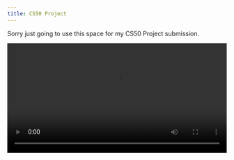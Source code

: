 ```yaml
---
title: CS50 Project
---
```


Sorry just going to use this space for my CS50 Project submission.

<video controls width="100%">
  <source src="https://github.com/chrisjbawden/chrisjbawden.github.io/raw/refs/heads/master/media/video.mp4" type="video/mp4">
  Your browser does not support the video tag.
</video>

